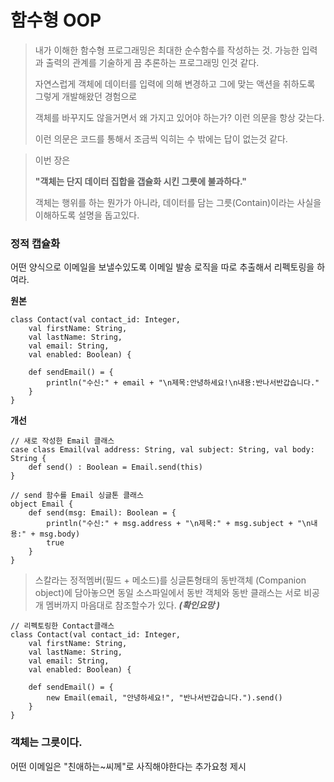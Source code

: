 # **함수형 OOP**

> 내가 이해한 함수형 프로그래밍은 최대한 순수함수를 작성하는 것. 가능한 입력과 출력의 관계를 기술하게 끔 추론하는 프로그래밍 인것 같다.
>
> 자연스럽게 객체에 데이터를 입력에 의해 변경하고 그에 맞는 액션을 취하도록 그렇게 개발해왔던 경험으로
>
> 객체를 바꾸지도 않을거면서 왜 가지고 있어야 하는가? 이런 의문을 항상 갖는다.
>
> 이런 의문은 코드를 통해서 조금씩 익히는 수 밖에는 답이 없는것 같다.



> 이번 장은
>
> **"객체는 단지 데이터 집합을 갭슐화 시킨 그릇에 불과하다."**
>
> 객체는 행위를 하는 뭔가가 아니라, 데이터를 담는 그릇\(Contain\)이라는 사실을 이해하도록 설명을 돕고있다.



### **정적 캡슐화**

어떤 양식으로 이메일을 보낼수있도록 이메일 발송 로직을 따로 추출해서 리펙토링을 하여라.

**원본**

```
class Contact(val contact_id: Integer,
    val firstName: String,
    val lastName: String,
    val email: String,
    val enabled: Boolean) {

    def sendEmail() = {
        println("수신:" + email + "\n제목:안녕하세요!\n내용:반나서반갑습니다."
    }    
}
```

**개선**

```
// 새로 작성한 Email 클래스 
case class Email(val address: String, val subject: String, val body: String {
    def send() : Boolean = Email.send(this)
}

// send 함수를 Email 싱글톤 클래스 
object Email {
    def send(msg: Email): Boolean = {
        println("수신:" + msg.address + "\n제목:" + msg.subject + "\n내용:" + msg.body) 
        true
    }
}
```

> 스칼라는 정적멤버\(필드 + 메소드\)를 싱글톤형태의 동반객체 \(Companion object\)에 담아놓으면 동일 소스파일에서 동반 객체와 동반 클래스는 서로 비공개 멤버까지 마음대로 참조할수가 있다. _**\(확인요망 \)**_

```
// 리펙토링한 Contact클래스 
class Contact(val contact_id: Integer,
    val firstName: String,
    val lastName: String,
    val email: String,
    val enabled: Boolean) {

    def sendEmail() = {
        new Email(email, "안녕하세요!", "반나서반갑습니다.").send()
    }    
}
```



### 객체는 그릇이다.

어떤 이메일은 "친애하는~씨께"로 사직해야한다는 추가요청 제시















